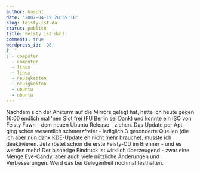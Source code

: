 ```yaml
---
author: bascht
date: '2007-04-19 20:59:18'
slug: feisty-ist-da
status: publish
title: Feisty ist da!!
comments: true
wordpress_id: '98'
? ''
: - computer
  - computer
  - linux
  - linux
  - neuigkeiten
  - neuigkeiten
  - ubuntu
  - ubuntu
---
```


Nachdem sich der Ansturm auf die Mirrors gelegt hat, hatte ich
heute gegen 16:00 endlich mal 'nen Slot frei (FU Berlin sei Dank)
und konnte ein ISO von Feisty Fawn - dem neuen Ubuntu Release -
ziehen. Das Update per Apt ging schon wesentlich schmerzfreier -
lediglich 3 gesonderte Quellen (die ich aber nun dank KDE-Update eh
nicht mehr brauche), musste ich deaktivieren. Jetz röstet schon die
erste Feisty-CD im Brenner - und es werden mehr! Der bisherige
Eindruck ist wirklich überzeugend - zwar eine Menge Eye-Candy, aber
auch viele nützliche Änderungen und Verbesserungen. Werd das bei
Gelegenheit nochmal festhalten.


